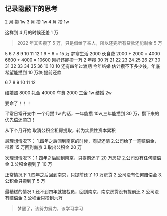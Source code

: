 ## 记录隐蔽下的思考

2 月 攒 1w
3 月 攒 1w
4 月 攒 1w

这样到 4 月的时候还差 1 万

> 2022 年其实攒了 5 万，只是借给了亲人，所以还完所有贷款还能剩余 5 万

5 6 7 8 9 10 11 12 1
9 + 6 = 15 万
梦寒生活 2000 伙食费
2000 + 2000 = 4000
6600 + 4000 = 10600
刚好还能攒一万
2 年攒 30 万
21 22 23 24 25 26 27
30 31 32 33 34 35 36
10 10 10
还有四年过渡期
今年结婚 估计攒不下多少钱，年底希望能攒到 10 万块 提前还款

6 7 8 9 10 11 12

结婚照 8000
礼金 40000
车费 2000
三金 1w
结婚 2w

要命了！！！

平常日常开支中 一个月攒 1w 的话，一年能攒 10w,三年能攒到 30 万，攒下来的优先偿还商贷！

从下个月开始 取消公积金租房提取，转为实质性资本累积

最理想情况下： 1.四年之后回到南京的时候，商贷还清 2.公司给了一笔赔偿金，带着 15 万回到南京 3.取出公积金 20 万

次理想情况下：1.四年之后回到南京，只提前还了 20 万房贷 2.公司没有任何赔偿金 3.公积金攒到了 10 万

正常情况下 1.四年之后回到南京，只提前还了 10 万房贷 2.公司没有任何赔偿金 3.公积金只攒到了 5 万

最糟糕的情况 1.还不到四年就被裁员，回到南京，南京房贷没有提前还 2.公司没有赔偿金 3.公积金只攒到六万

> 梦醒了，该努力努力，该学习学习
